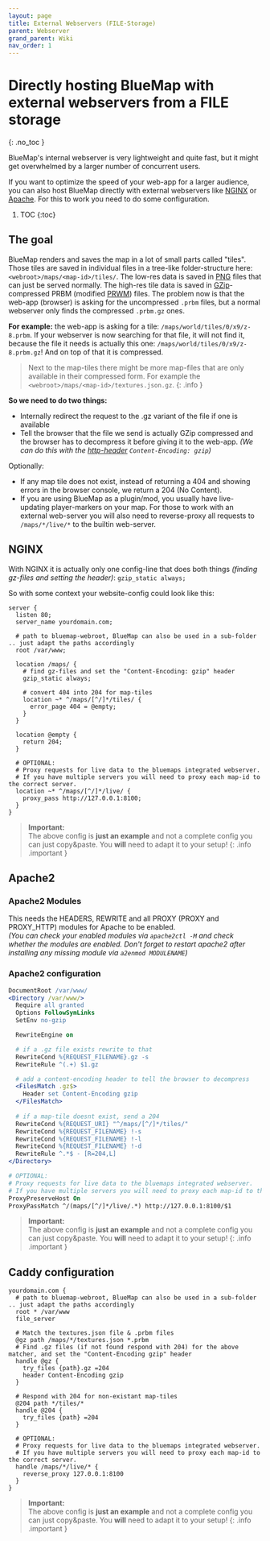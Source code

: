 ```yaml
---
layout: page
title: External Webservers (FILE-Storage)
parent: Webserver
grand_parent: Wiki
nav_order: 1
---
```


# Directly hosting BlueMap with external webservers from a FILE storage
{: .no_toc }

BlueMap's internal webserver is very lightweight and quite fast, but it might get overwhelmed by a larger number of
concurrent users.

If you want to optimize the speed of your web-app for a larger audience, you can also host BlueMap directly with 
external webservers like [NGINX](https://www.nginx.com/) or [Apache](https://httpd.apache.org/). 
For this to work you need to do some configuration.

1. TOC 
{:toc}

## The goal
BlueMap renders and saves the map in a lot of small parts called "tiles". Those tiles are saved in individual files 
in a tree-like folder-structure here: `<webroot>/maps/<map-id>/tiles/`. The low-res data is saved in
[PNG](https://en.wikipedia.org/wiki/PNG) files that can just be served normally. The high-res tile data is saved in 
[GZip](https://en.wikipedia.org/wiki/Gzip)-compressed PRBM (modified [PRWM](https://github.com/kchapelier/PRWM)) files. The problem now is
that the web-app (browser) is asking for the uncompressed `.prbm` files, but a normal webserver only finds the
compressed `.prbm.gz` ones.

**For example:** the web-app is asking for a tile: `/maps/world/tiles/0/x9/z-8.prbm`. If your webserver is now searching 
for that file, it will not find it, because the file it needs is actually this one: `/maps/world/tiles/0/x9/z-8.prbm.gz`!
And on top of that it is compressed.

> Next to the map-tiles there might be more map-files that are only available in their compressed form.
> For example the `<webroot>/maps/<map-id>/textures.json.gz`.
{: .info }

**So we need to do two things:**
- Internally redirect the request to the .gz variant of the file if one is available
- Tell the browser that the file we send is actually GZip compressed and the browser has to decompress it before giving
  it to the web-app. *(We can do this with the [http-header](https://developer.mozilla.org/en-US/docs/Web/HTTP/Headers)
  `Content-Encoding: gzip`)*

Optionally:
- If any map tile does not exist, instead of returning a 404 and showing errors in the browser console, we
  return a 204 (No Content).
- If you are using BlueMap as a plugin/mod, you usually have live-updating player-markers on your map. For those to work with an 
  external web-server you will also need to reverse-proxy all requests to `/maps/*/live/*` to the builtin web-server.

## NGINX
With NGINX it is actually only one config-line that does both things *(finding gz-files and setting the header)*:
`gzip_static always;`

So with some context your website-config could look like this:
```nginx
server {
  listen 80;
  server_name yourdomain.com;
  
  # path to bluemap-webroot, BlueMap can also be used in a sub-folder .. just adapt the paths accordingly
  root /var/www;
  
  location /maps/ {
    # find gz-files and set the "Content-Encoding: gzip" header
    gzip_static always;

    # convert 404 into 204 for map-tiles
    location ~* ^/maps/[^/]*/tiles/ {
      error_page 404 = @empty;
    }
  }
  
  location @empty {
    return 204;
  }

  # OPTIONAL:
  # Proxy requests for live data to the bluemaps integrated webserver.
  # If you have multiple servers you will need to proxy each map-id to the correct server.
  location ~* ^/maps/[^/]*/live/ {
    proxy_pass http://127.0.0.1:8100;
  }
}
```
> **Important:**<br>
> The above config is **just an example** and not a complete config you can just copy&paste. You **will** need to adapt it to your setup!
{: .info .important }

## Apache2
### Apache2 Modules
This needs the HEADERS, REWRITE and all PROXY (PROXY and PROXY_HTTP) modules for Apache to be enabled.  
*(You can check your enabled modules via `apache2ctl -M` and check whether the modules are enabled. 
Don't forget to restart apache2 after installing any missing module via `a2enmod MODULENAME`)*

### Apache2 configuration
```apache
DocumentRoot /var/www/
<Directory /var/www/>
  Require all granted
  Options FollowSymLinks
  SetEnv no-gzip

  RewriteEngine on

  # if a .gz file exists rewrite to that 
  RewriteCond %{REQUEST_FILENAME}.gz -s
  RewriteRule ^(.+) $1.gz

  # add a content-encoding header to tell the browser to decompress
  <FilesMatch .gz$>
    Header set Content-Encoding gzip
  </FilesMatch>
  
  # if a map-tile doesnt exist, send a 204
  RewriteCond %{REQUEST_URI} "^/maps/[^/]*/tiles/"
  RewriteCond %{REQUEST_FILENAME} !-s
  RewriteCond %{REQUEST_FILENAME} !-l
  RewriteCond %{REQUEST_FILENAME} !-d
  RewriteRule ^.*$ - [R=204,L]
</Directory>

# OPTIONAL:
# Proxy requests for live data to the bluemaps integrated webserver.
# If you have multiple servers you will need to proxy each map-id to the correct server.
ProxyPreserveHost On
ProxyPassMatch ^/(maps/[^/]*/live/.*) http://127.0.0.1:8100/$1
```
> **Important:**<br>
> The above config is **just an example** and not a complete config you can just copy&paste. You **will** need to adapt it to your setup!
{: .info .important }

## Caddy configuration
```
yourdomain.com {
  # path to bluemap-webroot, BlueMap can also be used in a sub-folder .. just adapt the paths accordingly
  root * /var/www
  file_server

  # Match the textures.json file & .prbm files
  @gz path /maps/*/textures.json *.prbm
  # Find .gz files (if not found respond with 204) for the above matcher, and set the "Content-Encoding gzip" header
  handle @gz {
    try_files {path}.gz =204
    header Content-Encoding gzip
  }

  # Respond with 204 for non-existant map-tiles
  @204 path */tiles/*
  handle @204 {
    try_files {path} =204
  }

  # OPTIONAL:
  # Proxy requests for live data to the bluemaps integrated webserver.
  # If you have multiple servers you will need to proxy each map-id to the correct server.
  handle /maps/*/live/* {
    reverse_proxy 127.0.0.1:8100
  }
}
```
> **Important:**<br>
> The above config is **just an example** and not a complete config you can just copy&paste. You **will** need to adapt it to your setup!
{: .info .important }

